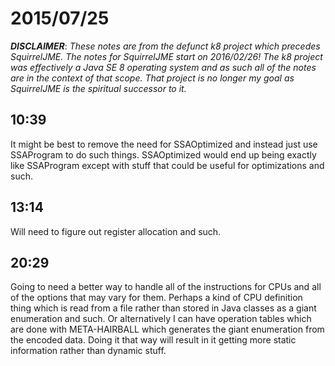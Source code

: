 # 2015/07/25

***DISCLAIMER***: _These notes are from the defunct k8 project which_
_precedes SquirrelJME. The notes for SquirrelJME start on 2016/02/26!_
_The k8 project was effectively a Java SE 8 operating system and as such_
_all of the notes are in the context of that scope. That project is no_
_longer my goal as SquirrelJME is the spiritual successor to it._

## 10:39

It might be best to remove the need for SSAOptimized and instead just use
SSAProgram to do such things. SSAOptimized would end up being exactly like
SSAProgram except with stuff that could be useful for optimizations and such.

## 13:14

Will need to figure out register allocation and such.

## 20:29

Going to need a better way to handle all of the instructions for CPUs and all
of the options that may vary for them. Perhaps a kind of CPU definition thing
which is read from a file rather than stored in Java classes as a giant
enumeration and such. Or alternatively I can have operation tables which are
done with META-HAIRBALL which generates the giant enumeration from the encoded
data. Doing it that way will result in it getting more static information
rather than dynamic stuff.

